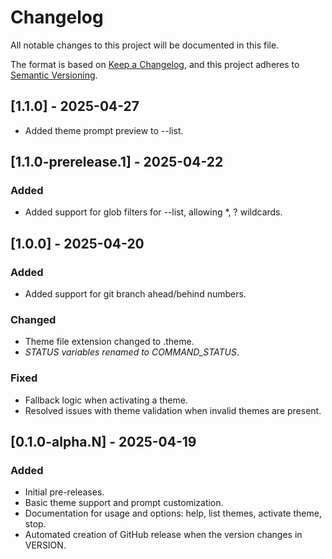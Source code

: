 # Changelog

All notable changes to this project will be documented in this file.

The format is based on [Keep a Changelog](https://keepachangelog.com/en/1.0.0/),
and this project adheres to [Semantic Versioning](https://semver.org/spec/v2.0.0.html).

## [1.1.0] - 2025-04-27
- Added theme prompt preview to --list.

## [1.1.0-prerelease.1] - 2025-04-22

### Added
- Added support for glob filters for --list, allowing *, ? wildcards.

## [1.0.0] - 2025-04-20

### Added
- Added support for git branch ahead/behind numbers.

### Changed
- Theme file extension changed to .theme.
- *_STATUS variables renamed to COMMAND_STATUS_*.

### Fixed
- Fallback logic when activating a theme.
- Resolved issues with theme validation when invalid themes are present.

## [0.1.0-alpha.N] - 2025-04-19

### Added
- Initial pre-releases.
- Basic theme support and prompt customization.
- Documentation for usage and options: help, list themes, activate theme, stop.
- Automated creation of GitHub release when the version changes in VERSION.
